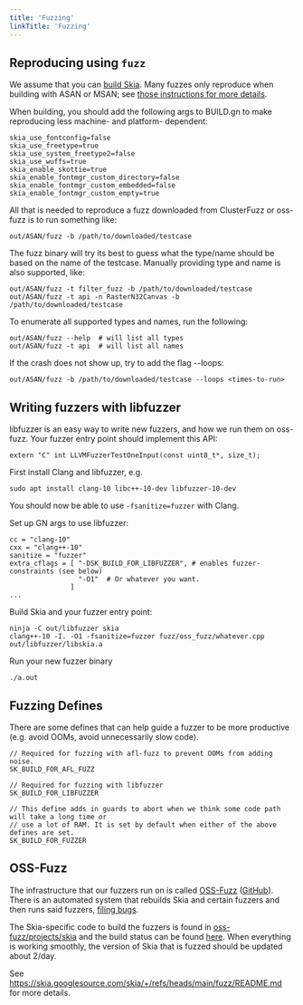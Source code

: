 ```yaml
---
title: 'Fuzzing'
linkTitle: 'Fuzzing'
---
```


## Reproducing using `fuzz`

We assume that you can [build Skia](/docs/user/build). Many fuzzes only
reproduce when building with ASAN or MSAN; see
[those instructions for more details](../xsan).

When building, you should add the following args to BUILD.gn to make reproducing
less machine- and platform- dependent:

    skia_use_fontconfig=false
    skia_use_freetype=true
    skia_use_system_freetype2=false
    skia_use_wuffs=true
    skia_enable_skottie=true
    skia_enable_fontmgr_custom_directory=false
    skia_enable_fontmgr_custom_embedded=false
    skia_enable_fontmgr_custom_empty=true

All that is needed to reproduce a fuzz downloaded from ClusterFuzz or oss-fuzz
is to run something like:

    out/ASAN/fuzz -b /path/to/downloaded/testcase

The fuzz binary will try its best to guess what the type/name should be based on
the name of the testcase. Manually providing type and name is also supported,
like:

    out/ASAN/fuzz -t filter_fuzz -b /path/to/downloaded/testcase
    out/ASAN/fuzz -t api -n RasterN32Canvas -b /path/to/downloaded/testcase

To enumerate all supported types and names, run the following:

    out/ASAN/fuzz --help  # will list all types
    out/ASAN/fuzz -t api  # will list all names

If the crash does not show up, try to add the flag --loops:

    out/ASAN/fuzz -b /path/to/downloaded/testcase --loops <times-to-run>

## Writing fuzzers with libfuzzer

libfuzzer is an easy way to write new fuzzers, and how we run them on oss-fuzz.
Your fuzzer entry point should implement this API:

    extern "C" int LLVMFuzzerTestOneInput(const uint8_t*, size_t);

First install Clang and libfuzzer, e.g.

    sudo apt install clang-10 libc++-10-dev libfuzzer-10-dev

You should now be able to use `-fsanitize=fuzzer` with Clang.

Set up GN args to use libfuzzer:

    cc = "clang-10"
    cxx = "clang++-10"
    sanitize = "fuzzer"
    extra_cflags = [ "-DSK_BUILD_FOR_LIBFUZZER", # enables fuzzer-constraints (see below)
                     "-O1"  # Or whatever you want.
                   ]
    ...

Build Skia and your fuzzer entry point:

    ninja -C out/libfuzzer skia
    clang++-10 -I. -O1 -fsanitize=fuzzer fuzz/oss_fuzz/whatever.cpp out/libfuzzer/libskia.a

Run your new fuzzer binary

    ./a.out

## Fuzzing Defines

There are some defines that can help guide a fuzzer to be more productive (e.g.
avoid OOMs, avoid unnecessarily slow code).

    // Required for fuzzing with afl-fuzz to prevent OOMs from adding noise.
    SK_BUILD_FOR_AFL_FUZZ

    // Required for fuzzing with libfuzzer
    SK_BUILD_FOR_LIBFUZZER

    // This define adds in guards to abort when we think some code path will take a long time or
    // use a lot of RAM. It is set by default when either of the above defines are set.
    SK_BUILD_FOR_FUZZER

## OSS-Fuzz
The infrastructure that our fuzzers run on is called [OSS-Fuzz](https://google.github.io/oss-fuzz/)
([GitHub](https://github.com/google/oss-fuzz/tree/master)). There is an automated system that
rebuilds Skia and certain fuzzers and then runs said fuzzers, [filing bugs](https://issues.oss-fuzz.com/issues?q=status:open%20componentid:1638179%20project:skia).

The Skia-specific code to build the fuzzers is found in [oss-fuzz/projects/skia](https://github.com/google/oss-fuzz/tree/master/projects/skia)
and the build status can be found [here](https://oss-fuzz-build-logs.storage.googleapis.com/index.html#skia).
When everything is working smoothly, the version of Skia that is fuzzed should be updated about
2/day.

See <https://skia.googlesource.com/skia/+/refs/heads/main/fuzz/README.md> for more details.
